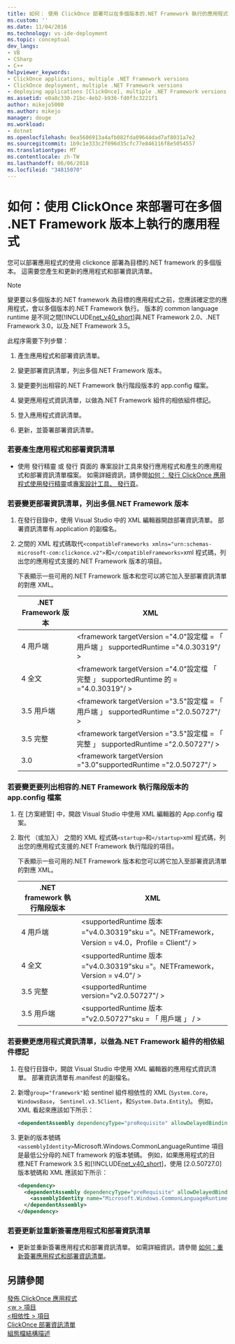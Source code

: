 ```yaml
---
title: 如何： 使用 ClickOnce 部署可以在多個版本的.NET Framework 執行的應用程式 |Microsoft 文件
ms.custom: ''
ms.date: 11/04/2016
ms.technology: vs-ide-deployment
ms.topic: conceptual
dev_langs:
- VB
- CSharp
- C++
helpviewer_keywords:
- ClickOnce applications, multiple .NET Framework versions
- ClickOnce deployment, multiple .NET Framework versions
- deploying applications [ClickOnce], multiple .NET Framework versions
ms.assetid: e0a8c330-21bc-4eb2-b936-fd0f3c3221f1
author: mikejo5000
ms.author: mikejo
manager: douge
ms.workload:
- dotnet
ms.openlocfilehash: 0ea5606913a4afb082fda09644dad7af8031a7e2
ms.sourcegitcommit: 1b9c1e333c2f096d35cfc77e846116f8e5054557
ms.translationtype: MT
ms.contentlocale: zh-TW
ms.lasthandoff: 06/06/2018
ms.locfileid: "34815070"
---
```

# <a name="how-to-use-clickonce-to-deploy-applications-that-can-run-on-multiple-versions-of-the-net-framework"></a>如何：使用 ClickOnce 來部署可在多個 .NET Framework 版本上執行的應用程式
您可以部署應用程式的使用 clickonce 部署為目標的.NET framework 的多個版本。 這需要您產生和更新的應用程式和部署資訊清單。  
  
> [!NOTE]
>  變更要以多個版本的.NET framework 為目標的應用程式之前，您應該確定您的應用程式，會以多個版本的.NET Framework 執行。 版本的 common language runtime 是不同之間[!INCLUDE[net_v40_short](../code-quality/includes/net_v40_short_md.md)]與.NET Framework 2.0、.NET Framework 3.0，以及.NET Framework 3.5。  
  
 此程序需要下列步驟：  
  
1.  產生應用程式和部署資訊清單。  
  
2.  變更部署資訊清單，列出多個.NET Framework 版本。  
  
3.  變更要列出相容的.NET Framework 執行階段版本的 app.config 檔案。  
  
4.  變更應用程式資訊清單，以做為.NET Framework 組件的相依組件標記。  
  
5.  登入應用程式資訊清單。  
  
6.  更新，並簽署部署資訊清單。  
  
### <a name="to-generate-the-application-and-deployment-manifests"></a>若要產生應用程式和部署資訊清單  
  
-   使用 發行精靈 或 發行 頁面的 專案設計工具來發行應用程式和產生的應用程式和部署資訊清單檔案。 如需詳細資訊，請參閱[如何： 發行 ClickOnce 應用程式使用發行精靈](../deployment/how-to-publish-a-clickonce-application-using-the-publish-wizard.md)或[專案設計工具、 發行頁](../ide/reference/publish-page-project-designer.md)。  
  
### <a name="to-change-the-deployment-manifest-to-list-the-multiple-net-framework-versions"></a>若要變更部署資訊清單，列出多個.NET Framework 版本  
  
1.  在發行目錄中，使用 Visual Studio 中的 XML 編輯器開啟部署資訊清單。 部署資訊清單有.application 的副檔名。  
  
2.  之間的 XML 程式碼取代`<compatibleFrameworks xmlns="urn:schemas-microsoft-com:clickonce.v2">`和`</compatibleFrameworks>`xml 程式碼，列出您的應用程式支援的.NET Framework 版本的項目。  
  
     下表顯示一些可用的.NET Framework 版本和您可以將它加入至部署資訊清單的對應 XML。  
  
    |.NET Framework 版本|XML|  
    |----------------------------|---------|  
    |4 用戶端|\<framework targetVersion ="4.0"設定檔 = 「 用戶端 」 supportedRuntime ="4.0.30319"/ >|  
    |4 全文|\<framework targetVersion ="4.0"設定檔 「 完整 」 supportedRuntime 的 = ="4.0.30319"/ >|  
    |3.5 用戶端|\<framework targetVersion ="3.5"設定檔 = 「 用戶端 」 supportedRuntime ="2.0.50727"/ >|  
    |3.5 完整|\<framework targetVersion ="3.5"設定檔 = 「 完整 」 supportedRuntime ="2.0.50727"/ >|  
    |3.0|\<framework targetVersion ="3.0"supportedRuntime ="2.0.50727"/ >|  
  
### <a name="to-change-the-appconfig-file-to-list-the-compatible-net-framework-runtime-versions"></a>若要變更要列出相容的.NET Framework 執行階段版本的 app.config 檔案  
  
1.  在 [方案總管] 中，開啟 Visual Studio 中使用 XML 編輯器的 App.config 檔案。  
  
2.  取代 （或加入） 之間的 XML 程式碼`<startup>`和`</startup>`xml 程式碼，列出您的應用程式支援的.NET Framework 執行階段的項目。  
  
     下表顯示一些可用的.NET Framework 版本和您可以將它加入至部署資訊清單的對應 XML。  
  
    |.NET framework 執行階段版本|XML|  
    |------------------------------------|---------|  
    |4 用戶端|\<supportedRuntime 版本 ="v4.0.30319"sku ="。NETFramework，Version = v4.0，Profile = Client"/ >|  
    |4 全文|\<supportedRuntime 版本 ="v4.0.30319"sku ="。NETFramework，Version = v4.0"/ >|  
    |3.5 完整|\<supportedRuntime version="v2.0.50727"/ >|  
    |3.5 用戶端|\<supportedRuntime 版本 ="v2.0.50727"sku = 「 用戶端 」 / >|  
  
### <a name="to-change-the-application-manifest-to-mark-dependent-assemblies-as-net-framework-assemblies"></a>若要變更應用程式資訊清單，以做為.NET Framework 組件的相依組件標記  
  
1.  在發行目錄中，開啟 Visual Studio 中使用 XML 編輯器的應用程式資訊清單。 部署資訊清單有.manifest 的副檔名。  
  
2.  新增`group="framework"`給 sentinel 組件相依性的 XML (`System.Core`， `WindowsBase`， `Sentinel.v3.5Client`，和`System.Data.Entity`)。 例如，XML 看起來應該如下所示：  
  
    ```xml  
    <dependentAssembly dependencyType="preRequisite" allowDelayedBinding="true" group="framework">  
    ```  
  
3.  更新的版本號碼`<assemblyIdentity>`Microsoft.Windows.CommonLanguageRuntime 項目是最低公分母的.NET framework 的版本號碼。 例如，如果應用程式的目標.NET Framework 3.5 和[!INCLUDE[net_v40_short](../code-quality/includes/net_v40_short_md.md)]，使用 [2.0.50727.0] 版本號碼和 XML 應該如下所示：  
  
    ```xml  
    <dependency>  
      <dependentAssembly dependencyType="preRequisite" allowDelayedBinding="true">  
        <assemblyIdentity name="Microsoft.Windows.CommonLanguageRuntime" version="2.0.50727.0" />  
      </dependentAssembly>  
    </dependency>  
    ```  
  
### <a name="to-update-and-re-sign-the-application-and-deployment-manifests"></a>若要更新並重新簽署應用程式和部署資訊清單  
  
-   更新並重新簽署應用程式和部署資訊清單。 如需詳細資訊，請參閱 [如何：重新簽署應用程式和部署資訊清單](../deployment/how-to-re-sign-application-and-deployment-manifests.md)。  
  
## <a name="see-also"></a>另請參閱  
 [發佈 ClickOnce 應用程式](../deployment/publishing-clickonce-applications.md)   
 [\<w > 項目](../deployment/compatibleframeworks-element-clickonce-deployment.md)   
 [\<相依性 > 項目](../deployment/dependency-element-clickonce-application.md)   
 [ClickOnce 部署資訊清單](../deployment/clickonce-deployment-manifest.md)   
 [組態檔結構描述](/dotnet/framework/configure-apps/file-schema/index)